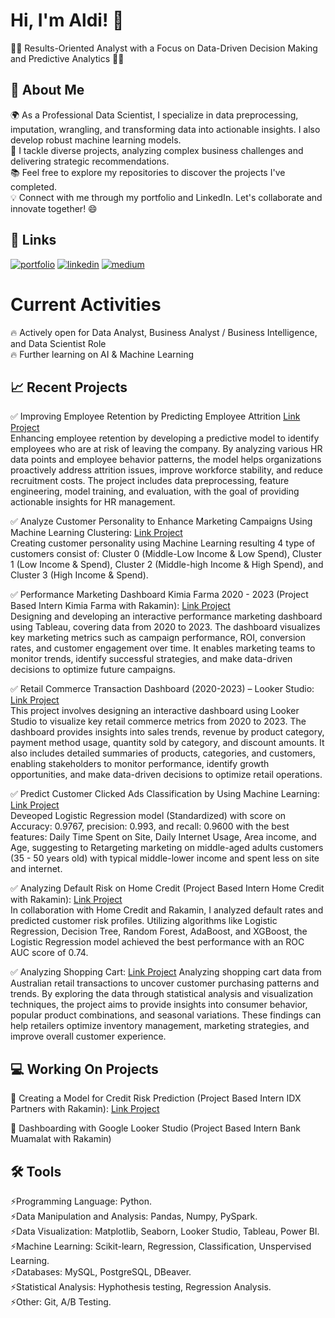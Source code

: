 
# Hi, I'm Aldi! 👋
👩‍💻 Results-Oriented Analyst with a Focus on Data-Driven Decision Making and Predictive Analytics 👩‍💻

## 🚀 About Me
🌍 As a Professional Data Scientist, I specialize in data preprocessing, imputation, wrangling, and transforming data into actionable insights. I also develop robust machine learning models.<br>
🎨 I tackle diverse projects, analyzing complex business challenges and delivering strategic recommendations.<br>
📚 Feel free to explore my repositories to discover the projects I've completed.<br>
💡 Connect with me through my portfolio and LinkedIn. Let's collaborate and innovate together! 😄

## 🔗 Links
[![portfolio](https://img.shields.io/badge/my_portfolio-000?style=for-the-badge&logo=ko-fi&logoColor=white)](https://github.com/Aldivibriani?tab=repositories)
[![linkedin](https://img.shields.io/badge/linkedin-0A66C2?style=for-the-badge&logo=linkedin&logoColor=white)](https://www.linkedin.com/in/aldi-vibriani/)
[![medium](https://img.shields.io/badge/Medium-12100E?style=for-the-badge&logo=medium&logoColor=white)](https://medium.com/@aldivibriani)

# Current Activities
🔥 Actively open for Data Analyst, Business Analyst / Business Intelligence, and Data Scientist Role <br>
🔥 Further learning on AI & Machine Learning

## 📈 Recent Projects
✅ Improving Employee Retention by Predicting Employee Attrition [Link Project](https://github.com/Aldivibriani/Improving-Employee-Retention-by-Predicting-Employee-Attrition) <br>
Enhancing employee retention by developing a predictive model to identify employees who are at risk of leaving the company. By analyzing various HR data points and employee behavior patterns, the model helps organizations proactively address attrition issues, improve workforce stability, and reduce recruitment costs. The project includes data preprocessing, feature engineering, model training, and evaluation, with the goal of providing actionable insights for HR management.

✅ Analyze Customer Personality to Enhance Marketing Campaigns Using Machine Learning Clustering: [Link Project](https://github.com/Aldivibriani/Predict-Customer-Personality-to-Boost-Marketing-Campaign-by-Using-Machine-Learning) <br>
Creating customer personality using Machine Learning resulting 4 type of customers consist of: Cluster 0 (Middle-Low Income & Low Spend), Cluster 1 (Low Income & Spend), Cluster 2 (Middle-high Income & High Spend), and Cluster 3 (High Income & Spend). <br>

✅ Performance Marketing Dashboard Kimia Farma 2020 - 2023 (Project Based Intern Kimia Farma with Rakamin): [Link Project](https://github.com/Aldivibriani/Performance-Marketing-Analysis-Kimia-Farma-2020---2023) <br>
Designing and developing an interactive performance marketing dashboard using Tableau, covering data from 2020 to 2023. The dashboard visualizes key marketing metrics such as campaign performance, ROI, conversion rates, and customer engagement over time. It enables marketing teams to monitor trends, identify successful strategies, and make data-driven decisions to optimize future campaigns. <br>

✅ Retail Commerce Transaction Dashboard (2020-2023) – Looker Studio: [Link Project](https://github.com/Aldivibriani/Retail-Commerce-Transaction-Dashboard-2020-2023-Looker-Studio) <br>
This project involves designing an interactive dashboard using Looker Studio to visualize key retail commerce metrics from 2020 to 2023. The dashboard provides insights into sales trends, revenue by product category, payment method usage, quantity sold by category, and discount amounts. It also includes detailed summaries of products, categories, and customers, enabling stakeholders to monitor performance, identify growth opportunities, and make data-driven decisions to optimize retail operations.

✅ Predict Customer Clicked Ads Classification by Using Machine Learning: [Link Project](https://github.com/Aldivibriani/Predict-Customer-Clicked-Ads-Classification-by-Using-Machine-Learning/tree/main) <br> 
Deveoped Logistic Regression model (Standardized) with score on Accuracy: 0.9767, precision: 0.993, and recall: 0.9600 with the best features: Daily Time Spent on Site, Daily Internet Usage, Area income, and Age, suggesting to Retargeting marketing on middle-aged adults customers (35 - 50 years old) with typical middle-lower income and spent less on site and internet.<br>

✅ Analyzing Default Risk on Home Credit (Project Based Intern Home Credit with Rakamin): [Link Project](https://github.com/Aldivibriani/Home-Credit-Scorecard-Model---Project-Based-Intern-Home-Credit-x-Rakamin) <br>
In collaboration with Home Credit and Rakamin, I analyzed default rates and predicted customer risk profiles. Utilizing algorithms like Logistic Regression, Decision Tree, Random Forest, AdaBoost, and XGBoost, the Logistic Regression model achieved the best performance with an ROC AUC score of 0.74.<br>

✅ Analyzing Shopping Cart: [Link Project](https://github.com/Aldivibriani/Analysis-on-Australian-Shopping-Cart)
Analyzing shopping cart data from Australian retail transactions to uncover customer purchasing patterns and trends. By exploring the data through statistical analysis and visualization techniques, the project aims to provide insights into consumer behavior, popular product combinations, and seasonal variations. These findings can help retailers optimize inventory management, marketing strategies, and improve overall customer experience.

## 💻 Working On Projects

📜 Creating a Model for Credit Risk Prediction (Project Based Intern IDX Partners with Rakamin): [Link Project](https://github.com/Aldivibriani/Credit-Risk-Model-Prediction-Project-Based-Intern-ID-X-Partners-x-Rakamin) <br>

📜 Dashboarding with Google Looker Studio (Project Based Intern Bank Muamalat with Rakamin) <br>


## 🛠 Tools
⚡️Programming Language: Python. <br>
⚡️Data Manipulation and Analysis: Pandas, Numpy, PySpark.<br>
⚡️Data Visualization: Matplotlib, Seaborn, Looker Studio, Tableau, Power BI.<br>
⚡️Machine Learning: Scikit-learn, Regression, Classification, Unspervised Learning.<br>
⚡️Databases: MySQL, PostgreSQL, DBeaver.<br>
⚡️Statistical Analysis: Hyphothesis testing, Regression Analysis.<br>
⚡️Other: Git, A/B Testing.<br>

